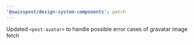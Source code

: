 ```yaml
---
'@swisspost/design-system-components': patch
---
```


Updated `<post-avatar>` to handle possible error cases of gravatar image fetch

